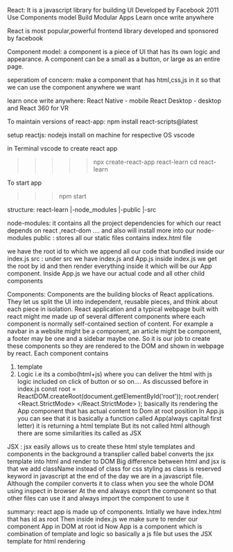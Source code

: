 React:
It is a javascript library for building UI
Developed by Facebook 2011
Use Components model
Build Modular Apps
Learn once write anywhere

React is most popular,powerful frontend library developed and sponsored by facebook

Component model:
a component is a piece of UI that has its own logic and appearance. A component can be a small as a button, or large as an entire page.

seperatiom of concern:
make a component that has html,css,js in it so that we can use the component anywhere we want

learn once write anywhere: React Native - mobile
React Desktop - desktop and React 360 for VR

To maintain versions of react-app:
npm install react-scripts@latest

setup reactjs:
nodejs install on machine for respective OS
vscode

in Terminal vscode to create react app
 >>>>>npx create-react-app react-learn
cd react-learn

To start app
>>> npm start

structure:
react-learn
|-node_modules
|-public
|-src


node-modules: it contains all the project dependencies for which our react depends on
react ,react-dom ....
and also will install more into our node-modules
public : stores all our static files
contains index.html file
<div id="root"></div>
we have the root id to which we append all our code that bundled inside our index.js
src :
under src we have index.js and App.js
inside index.js we get the root by id and then render everything inside it which will be our App component.
Inside App.js we have our actual code and all other child components

Components:
Components are the building blocks of React applications. They let us split the UI into independent, reusable pieces, and think about each piece in isolation.
React application and a typical webpage built with react might me made up of several different components where each component is normally self-contained section of content.
For example a navbar in a website might be a component, an article might be component, a footer may be one and a sidebar maybe one.
So it is our job to create these components so they are rendered to the DOM and shown in webpage by react.
Each component contains
1. template
2. Logic
i.e its a combo(html+js) where you can deliver the html with js logic included on click of button or so on....
As discussed before in index.js
const root = ReactDOM.createRoot(document.getElementById('root'));
root.render(
  <React.StrictMode>
    <App />
  </React.StrictMode>
);
basically its rendering the App component that has actual content to Dom at root position
In App.js you can see that it is basically a function called App(always capital first letter) it is returning a html template
But its not called html although there are some similarities its called as JSX

JSX :
jsx easily allows us to create these html style templates and  components in the background a transplier called babel converts the jsx template into html and render to DOM
Big difference between html and jsx is that we add className instead of class for css styling as class is reserved keyword in javascript at the end of the day we are in a javascript file. Although the compiler converts it to class when you see the whole DOM using inspect in browser
At the end always export the component so that other files can use it and always import the component to use it

summary:
react app is made up of components.
Intially we have index.html that has id as root
Then inside index.js we make sure to render our component App in DOM at root id
Now App is a component which is combination of template and logic so basically a js file but uses the JSX template for html rendering